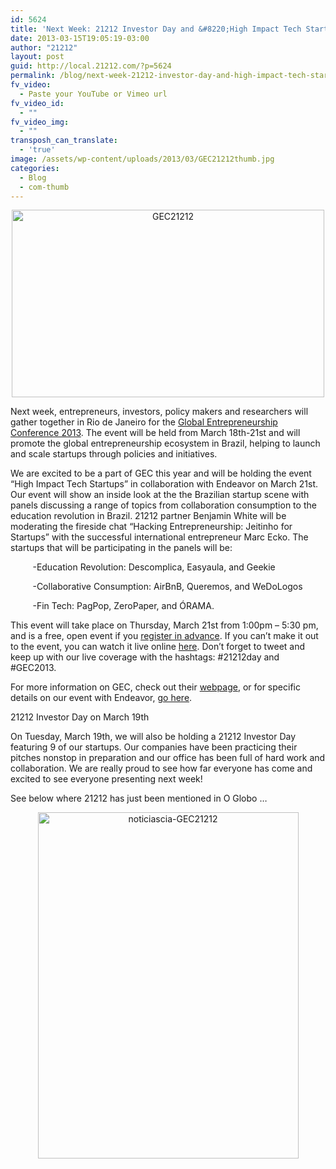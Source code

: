 ```yaml
---
id: 5624
title: 'Next Week: 21212 Investor Day and &#8220;High Impact Tech Startups&#8221; event at GEC 2013!'
date: 2013-03-15T19:05:19-03:00
author: "21212"
layout: post
guid: http://local.21212.com/?p=5624
permalink: /blog/next-week-21212-investor-day-and-high-impact-tech-startups-event-at-gec-2013/
fv_video:
  - Paste your YouTube or Vimeo url
fv_video_id:
  - ""
fv_video_img:
  - ""
transposh_can_translate:
  - 'true'
image: /assets/wp-content/uploads/2013/03/GEC21212thumb.jpg
categories:
  - Blog
  - com-thumb
---
```

<p style="text-align: center;">
  <a href="http://local.21212.com/assets/wp-content/uploads/2013/03/GEC212121.jpg"><img class="alignnone size-full wp-image-5628" alt="GEC21212" src="{{ site.url }}/assets/wp-content/uploads/2013/03/GEC212121.jpg" width="500" height="300" srcset="{{ site.url }}/assets/wp-content/uploads/2013/03/GEC212121.jpg 500w, {{ site.url }}/assets/wp-content/uploads/2013/03/GEC212121-300x180.jpg 300w" sizes="(max-width: 500px) 100vw, 500px" /></a>
</p>

<p style="text-align: left;">
  Next week, entrepreneurs, investors, policy makers and researchers will gather together in Rio de Janeiro for the <a href="http://www.gec2013.com/en">Global Entrepreneurship Conference 2013</a>. The event will be held from March 18th-21st and will promote the global entrepreneurship ecosystem in Brazil, helping to launch and scale startups through policies and initiatives.
</p>

We are excited to be a part of GEC this year and will be holding the event “High Impact Tech Startups” in collaboration with Endeavor on March 21st. Our event will show an inside look at the the Brazilian startup scene with panels discussing a range of topics from collaboration consumption to the education revolution in Brazil. 21212 partner Benjamin White will be moderating the fireside chat “Hacking Entrepreneurship: Jeitinho for Startups” with the successful international entrepreneur Marc Ecko. The startups that will be participating in the panels will be:

<p style="text-align: left;">
           -Education Revolution: Descomplica, Easyaula, and Geekie
</p>

<p style="text-align: left;">
           -Collaborative Consumption: AirBnB, Queremos, and WeDoLogos
</p>

<p style="text-align: left;">
           -Fin Tech: PagPop, ZeroPaper, and ÓRAMA.
</p>

<p style="text-align: left;">
  This event will take place on Thursday, March 21st from 1:00pm &#8211; 5:30 pm, and is a free, open event if you <a href="http://www.gec2013.com/en/events/fringe/4">register in advance</a>. If you can’t make it out to the event, you can watch it live online <a href="http://www.endeavor.org.br/endeavor_mag/start-up/aprendendo-a-ser-empreendedor/assista-ao-gec-2013-ao-vivo">here</a>. Don’t forget to tweet and keep up with our live coverage with the hashtags: #21212day and #GEC2013.
</p>

For more information on GEC, check out their [webpage](http://gec2013.com/en), or for specific details on our event with Endeavor, [go here](http://gec2013.com/en/events/fringe/4).

21212 Investor Day on March 19th

On Tuesday, March 19th, we will also be holding a 21212 Investor Day featuring 9 of our startups. Our companies have been practicing their pitches nonstop in preparation and our office has been full of hard work and collaboration. We are really proud to see how far everyone has come and excited to see everyone presenting next week!

See below where 21212 has just been mentioned in O Globo &#8230;

<p style="text-align: center;">
  <a href="http://local.21212.com/assets/wp-content/uploads/2013/03/noticiascia-GEC21212.jpg"><img class="alignnone size-full wp-image-5629" alt="noticiascia-GEC21212" src="{{ site.url }}/assets/wp-content/uploads/2013/03/noticiascia-GEC21212.jpg" width="417" height="554" srcset="{{ site.url }}/assets/wp-content/uploads/2013/03/noticiascia-GEC21212.jpg 417w, {{ site.url }}/assets/wp-content/uploads/2013/03/noticiascia-GEC21212-225x300.jpg 225w" sizes="(max-width: 417px) 100vw, 417px" /></a>
</p>

<p style="text-align: center;">